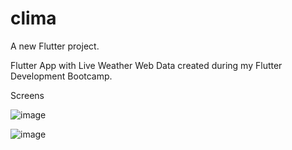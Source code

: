 # clima

A new Flutter project.

Flutter App with Live Weather Web Data created during my Flutter Development Bootcamp.

Screens 

![image](https://user-images.githubusercontent.com/61965947/147660094-85738ba9-5281-4ebf-8ddd-9db1a3f182c4.png)

![image](https://user-images.githubusercontent.com/61965947/147661343-4df70cbf-ea9e-4804-b7ee-110da2b488aa.png)



